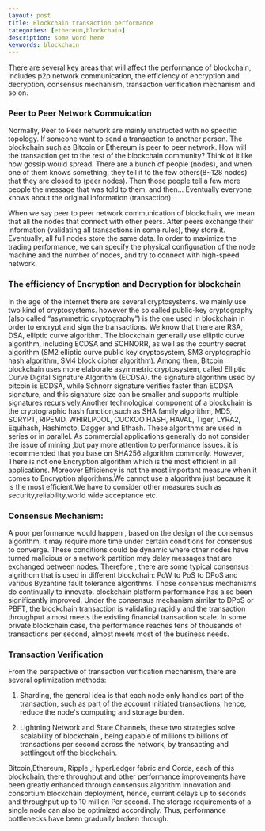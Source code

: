 ```yaml
---
layout: post
title: Blockchain transaction performance
categories: [ethereum,blockchain]
description: some word here
keywords: blockchain
---
```

There are several key areas that will affect the performance of blockchain, includes p2p network communication, the efficiency of encryption and decryption, consensus mechanism, transaction verification mechanism and so on.
 ### Peer to Peer Network Commuication
Normally, Peer to Peer network are mainly unstructed with no specific topology. If someone want to send a transaction to another person. The blockchain such as Bitcoin or Ethereum is peer to peer network. How will the transaction get to the rest of the blockchain community? Think of it like how gossip would spread. There are a bunch of people (nodes), and when one of them knows something, they tell it to the few others(8~128 nodes) that they are closed to (peer nodes). Then those people tell a few more people the message that was told to them, and then... Eventually everyone knows about the original information (transaction). 


When we say peer to peer network communication of blockchain, we mean that all the nodes that connect with other peers. After peers exchange their information (validating all transactions in some rules), they store it. Eventually, all full nodes store the same data.
In order to maximize the trading performance, we can specify the physical configuration of the node machine and the number of nodes, and try to connect with high-speed network.

### The efficiency of Encryption and Decryption for blockchain

In the age of the internet there are several cryptosystems. we mainly use two kind of cryptosystems. however the so called public-key cryptography (also called “asymmetric cryptography”) is the one used in blockchain in order to encrypt and sign the transactions. We know that there are RSA, DSA, elliptic curve algorithm. The blockchain generally use elliptic curve algorithm, including ECDSA and SCHNORR, as well as the country secret algorithm (SM2 elliptic curve public key cryptosystem, SM3 cryptographic hash algorithm, SM4 block cipher algorithm). Among then, Bitcoin blockchain uses more elaborate asymmetric cryptosystem, called Elliptic Curve Digital Signature Algorithm (ECDSA). the signature algorithm used by bitcoin is ECDSA, while Schnorr signature verifies faster than ECDSA signature, and this signature size can be smaller and supports multiple signatures recursively.Another technological component of a blockchain is the cryptographic hash function,such as SHA family algorithm, MD5, SCRYPT, RIPEMD, WHIRLPOOL, CUCKOO HASH, HAVAL, Tiger, LYRA2, Equihash, Hashimoto, Dagger and Ethash. These algorithms are used in series or in parallel. As commercial applications generally do not consider the issue of mining ,but pay more attention to performance issues. it is  recommended that you base on SHA256 algorithm commonly. However, There is not one Encryption algorithm which is the most efficient in all applications. Moreover Efficiency is not the most important measure when it comes to Encryption algorithms.We cannot use a  algorithm just because it is the most efficient.We have to consider other measures such as security,reliability,world wide acceptance etc.
 
### Consensus Mechanism: 
A poor performance would happen , based on the design of the consensus algorithm, it may require more time under certain 
conditions for consensus to converge. These conditions could be dynamic where other nodes have turned malicious or a network partition may delay messages that are exchanged between nodes. Therefore , there are some typical consensus algrithom that is used in different blockchain: PoW to PoS to DPoS and various Byzantine fault tolerance algorithms. Those consensus mechanisms do continually to innovate. blockchain platform performance has also been significantly improved. Under the consensus mechanism similar to DPoS or PBFT, the blockchain transaction is validating rapidly and the transaction throughput almost meets the existing financial transaction scale.  In some private blockchain case, the performance reaches tens of thousands of transactions per second, almost meets most of the business needs.  

### Transaction Verification
From the perspective of transaction verification mechanism, there are several optimization methods:
 
1. Sharding, the general idea is that each node only handles part of the transaction, such as part of the account initiated transactions, hence, reduce the node's computing and storage burden.
 
2. Lightning Network and State Channels, these two strategies solve  scalability of blockchain , being capable of millions to billions of transactions per second across the network, by transacting and settlingout off the blockchain. 
 
Bitcoin,Ethereum, Ripple ,HyperLedger fabric and Corda, each of  this blockchain, there throughput and other performance improvements have been greatly enhanced through consensus algorithm innovation and consortium blockchain deployment, hence,  current delays up to seconds and throughput up to 10 million Per second. The storage requirements of a single node can also be optimized accordingly. Thus,  performance bottlenecks have been gradually broken through.


